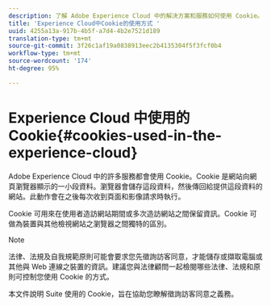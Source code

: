 ```yaml
---
description: 了解 Adobe Experience Cloud 中的解決方案和服務如何使用 Cookie。
title: 'Experience Cloud中Cookie的使用方式 '
uuid: 4255a13a-917b-4b5f-a7d4-4b2e7521d189
translation-type: tm+mt
source-git-commit: 3f26c1af19a0838913eec2b4135304f5f3fcf0b4
workflow-type: tm+mt
source-wordcount: '174'
ht-degree: 95%

---
```



# Experience Cloud 中使用的 Cookie{#cookies-used-in-the-experience-cloud}

Adobe Experience Cloud 中的許多服務都會使用 Cookie。Cookie 是網站向網頁瀏覽器顯示的一小段資料。瀏覽器會儲存這段資料，然後傳回給提供這段資料的網站。此動作會在之後每次收到頁面和影像請求時執行。

Cookie 可用來在使用者造訪網站期間或多次造訪網站之間保留資訊。Cookie 可做為裝置與其他檢視網站之瀏覽器之間獨特的區別。

>[!NOTE]
>
>法律、法規及自我規範原則可能會要求您先徵詢訪客同意，才能儲存或擷取電腦或其他與 Web 連線之裝置的資訊。建議您與法律顧問一起檢閱哪些法律、法規和原則可控制您使用 Cookie 的方式。

本文件說明 Suite 使用的 Cookie，旨在協助您瞭解徵詢訪客同意之義務。
